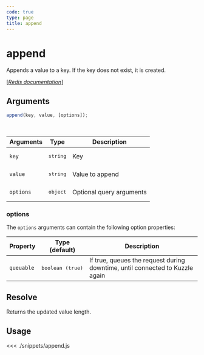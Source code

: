```yaml
---
code: true
type: page
title: append
---
```


# append

Appends a value to a key. If the key does not exist, it is created.

[[_Redis documentation_]](https://redis.io/commands/append)

## Arguments

```js
append(key, value, [options]);
```

<br/>

| Arguments | Type              | Description              |
| --------- | ----------------- | ------------------------ |
| `key`     | <pre>string</pre> | Key                      |
| `value`   | <pre>string</pre> | Value to append          |
| `options` | <pre>object</pre> | Optional query arguments |

### options

The `options` arguments can contain the following option properties:

| Property   | Type (default)            | Description                                                                  |
| ---------- | ------------------------- | ---------------------------------------------------------------------------- |
| `queuable` | <pre>boolean (true)</pre> | If true, queues the request during downtime, until connected to Kuzzle again |

## Resolve

Returns the updated value length.

## Usage

<<< ./snippets/append.js
